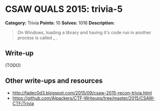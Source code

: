 # CSAW QUALS 2015: trivia-5

**Category:** Trivia
**Points:** 10
**Solves:** 1016
**Description:**

> On Windows, loading a library and having it's code run in another process is called _ .


## Write-up

(TODO)

## Other write-ups and resources

* <http://fadec0d3.blogspot.com/2015/09/csaw-2015-recon-trivia.html>
* <https://github.com/Alpackers/CTF-Writeups/tree/master/2015/CSAW-CTF/Trivia>
